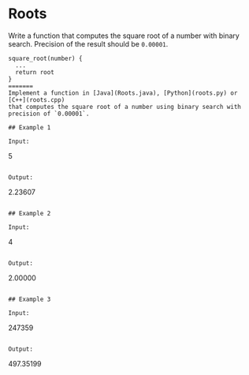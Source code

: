 # Roots

Write a function that computes the square root of a number with binary search.
Precision of the result should be `0.00001`.

```
square_root(number) {
  ...
  return root
}
=======
Implement a function in [Java](Roots.java), [Python](roots.py) or [C++](roots.cpp)
that computes the square root of a number using binary search with precision of `0.00001`.

## Example 1

Input:
```
5
```

Output:
```
2.23607
```

## Example 2

Input:
```
4
```

Output:
```
2.00000
```

## Example 3

Input:
```
247359
```

Output:
```
497.35199
```
